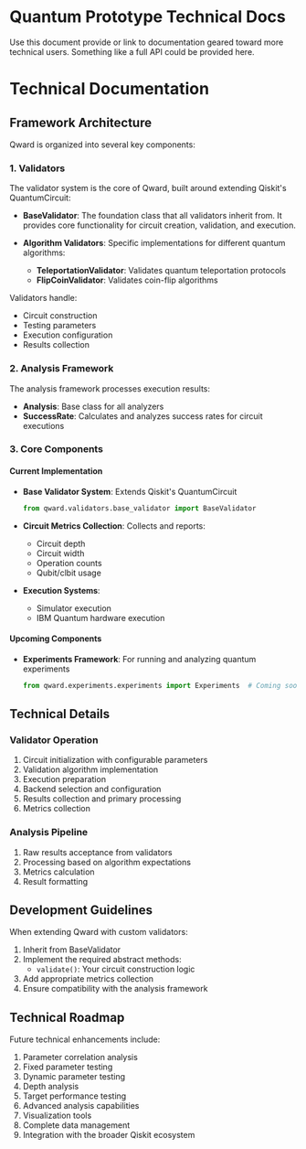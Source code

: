 # Quantum Prototype Technical Docs

Use this document provide or link to documentation geared toward more technical users. Something like a full API could be provided here.

# Technical Documentation

## Framework Architecture

Qward is organized into several key components:

### 1. Validators

The validator system is the core of Qward, built around extending Qiskit's QuantumCircuit:

- **BaseValidator**: The foundation class that all validators inherit from. It provides core functionality for circuit creation, validation, and execution.
  
- **Algorithm Validators**: Specific implementations for different quantum algorithms:
  - **TeleportationValidator**: Validates quantum teleportation protocols
  - **FlipCoinValidator**: Validates coin-flip algorithms

Validators handle:
- Circuit construction
- Testing parameters
- Execution configuration
- Results collection

### 2. Analysis Framework

The analysis framework processes execution results:

- **Analysis**: Base class for all analyzers
- **SuccessRate**: Calculates and analyzes success rates for circuit executions

### 3. Core Components

#### Current Implementation

- **Base Validator System**: Extends Qiskit's QuantumCircuit
  ```python
  from qward.validators.base_validator import BaseValidator
  ```

- **Circuit Metrics Collection**: Collects and reports:
  - Circuit depth
  - Circuit width
  - Operation counts
  - Qubit/clbit usage

- **Execution Systems**:
  - Simulator execution
  - IBM Quantum hardware execution

#### Upcoming Components

- **Experiments Framework**: For running and analyzing quantum experiments
  ```python
  from qward.experiments.experiments import Experiments  # Coming soon
  ```

## Technical Details

### Validator Operation

1. Circuit initialization with configurable parameters
2. Validation algorithm implementation
3. Execution preparation
4. Backend selection and configuration
5. Results collection and primary processing
6. Metrics collection

### Analysis Pipeline

1. Raw results acceptance from validators
2. Processing based on algorithm expectations
3. Metrics calculation
4. Result formatting

## Development Guidelines

When extending Qward with custom validators:

1. Inherit from BaseValidator
2. Implement the required abstract methods:
   - `validate()`: Your circuit construction logic
3. Add appropriate metrics collection
4. Ensure compatibility with the analysis framework

## Technical Roadmap

Future technical enhancements include:

1. Parameter correlation analysis
2. Fixed parameter testing
3. Dynamic parameter testing
4. Depth analysis
5. Target performance testing
6. Advanced analysis capabilities
7. Visualization tools
8. Complete data management
9. Integration with the broader Qiskit ecosystem
